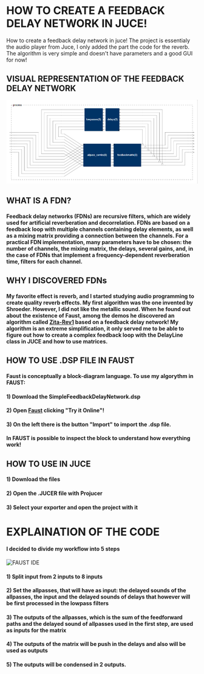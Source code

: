 # HOW TO CREATE A FEEDBACK DELAY NETWORK IN JUCE!
How to create a feedback delay network in juce! The project is essentialy the audio player from Juce, I only added the part the code for the reverb. The algorithm is very simple and doesn't have parameters and a good GUI for now!

## VISUAL REPRESENTATION OF THE FEEDBACK DELAY NETWORK
<img src="SimpleFeedbackDelayNetwork/Faust, .exe, wav/VISUAL REPRESENTATION OF THE ALGORITHM (FROM FAUST).png" alt="Employee data" title="Employee Data title">

## WHAT IS A FDN?
#### Feedback delay networks (FDNs) are recursive filters, which are widely used for artificial reverberation and decorrelation.        FDNs are based on a feedback loop with multiple channels containing delay elements, as well as a mixing matrix providing a connection between the channels. For a practical FDN implementation, many parameters have to be chosen: the number of channels, the mixing matrix, the delays, several gains, and, in the case of FDNs that implement a frequency-dependent reverberation time, filters for each channel. 

## WHY I DISCOVERED FDNs
#### My favorite effect is reverb, and I started studying audio programming to create quality reverb effects. My first algorithm was the one invented by Shroeder. However, I did not like the metallic sound. When he found out about the existence of Faust, among the demos he discovered an algorithm called [Zita-Rev1](https://www.dsprelated.com/freebooks/pasp/Zita_Rev1.html) based on a feedback delay network! My algorithm is an extreme simplification, it only served me to be able to figure out how to create a complex feedback loop with the DelayLine class in JUCE and how to use matrices.

## HOW TO USE .DSP FILE IN FAUST
#### Faust is conceptually a block-diagram language. To use my algorythm in FAUST:
#### 1) Download the SimpleFeedbackDelayNetwork.dsp
#### 2) Open [Faust](https://faust.grame.fr/) clicking "Try it Online"!
#### 3) On the left there is the button "Import" to import the .dsp file.  

#### In FAUST is possible to inspect the block to understand how everything work!

## HOW TO USE IN JUCE
#### 1) Download the files
#### 2) Open the .JUCER file with Projucer
#### 3) Select your exporter and open the project with it

# EXPLAINATION OF THE CODE
#### I decided to divide my workflow into 5 steps

![FAUST IDE](https://github.com/K4liLinux007/How-to-create-a-Feedback-Delay-Network-in-JUCE/assets/125820469/813a4271-c577-44de-8a20-f4bd634c9076)
#### 1) Split input from 2 inputs to 8 inputs
#### 2) Set the allpasses, that will have as input: the delayed sounds of the allpasses, the input and the delayed sounds of delays that however will be first processed in the lowpass filters
#### 3) The outputs of the allpasses, which is the sum of the feedforward paths and the delayed sound of allpasses used in the first step, are used as inputs for the matrix
#### 4) The outputs of the matrix will be push in the delays and also will be used as outputs
#### 5) The outputs will be condensed in 2 outputs.





